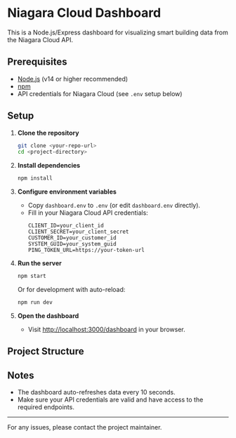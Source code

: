 # Niagara Cloud Dashboard

This is a Node.js/Express dashboard for visualizing smart building data from the Niagara Cloud API.

## Prerequisites

- [Node.js](https://nodejs.org/) (v14 or higher recommended)
- [npm](https://www.npmjs.com/)
- API credentials for Niagara Cloud (see `.env` setup below)

## Setup

1. **Clone the repository**

   ```sh
   git clone <your-repo-url>
   cd <project-directory>
   ```

2. **Install dependencies**

   ```sh
   npm install
   ```

3. **Configure environment variables**

   - Copy `dashboard.env` to `.env` (or edit `dashboard.env` directly).
   - Fill in your Niagara Cloud API credentials:
     ```
     CLIENT_ID=your_client_id
     CLIENT_SECRET=your_client_secret
     CUSTOMER_ID=your_customer_id
     SYSTEM_GUID=your_system_guid
     PING_TOKEN_URL=https://your-token-url
     ```

4. **Run the server**

   ```sh
   npm start
   ```
   Or for development with auto-reload:
   ```sh
   npm run dev
   ```

5. **Open the dashboard**

   - Visit [http://localhost:3000/dashboard](http://localhost:3000/dashboard) in your browser.

## Project Structure


## Notes

- The dashboard auto-refreshes data every 10 seconds.
- Make sure your API credentials are valid and have access to the required endpoints.

---

For any issues, please contact the project maintainer.
